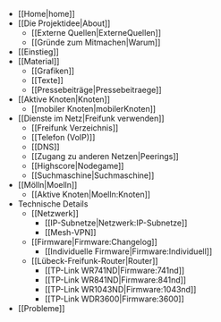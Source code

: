  * [[Home|home]]
 * [[Die Projektidee|About]]
   * [[Externe Quellen|ExterneQuellen]]
   * [[Gründe zum Mitmachen|Warum]]
 * [[Einstieg]]
 * [[Material]]
   * [[Grafiken]]
   * [[Texte]]
   * [[Pressebeiträge|Pressebeitraege]]
 * [[Aktive Knoten|Knoten]]
   * [[mobiler Knoten|mobilerKnoten]]
 * [[Dienste im Netz|Freifunk verwenden]]
   * [[Freifunk Verzeichnis]]
   * [[Telefon (VoIP)]]
   * [[DNS]]
   * [[Zugang zu anderen Netzen|Peerings]]
   * [[Highscore|Nodegame]]
   * [[Suchmaschine|Suchmaschine]]
 * [[Mölln|Moelln]]
   * [[Aktive Knoten|Moelln:Knoten]]
 * Technische Details
   * [[Netzwerk]]
     * [[IP-Subnetze|Netzwerk:IP-Subnetze]]
     * [[Mesh-VPN]]
   * [[Firmware|Firmware:Changelog]]
     * [[Individuelle Firmware|Firmware:Individuell]]
   * [[Lübeck-Freifunk-Router|Router]]
     * [[TP-Link WR741ND|Firmware:741nd]]
     * [[TP-Link WR841ND|Firmware:841nd]]
     * [[TP-Link WR1043ND|Firmware:1043nd]]
     * [[TP-Link WDR3600|Firmware:3600]]
 * [[Probleme]]
